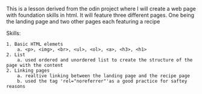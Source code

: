 This is a lesson derived from the odin project where I will create a web page with foundation skills in html. It will feature three different pages. One being the landing page and two other pages each featuring a recipe

Skills:

    1. Basic HTML elemets
        a. <p>, <img>, <br>, <ul>, <ol>, <a>, <h3>, <h1>
    2. List
        a. used ordered and unordered list to create the structure of the page with the content
    2. Linking pages
        a. realtive linking between the landing page and the recipe page
        b. used the tag 'rel="noreferrer"'as a good practice for saftey reasons
